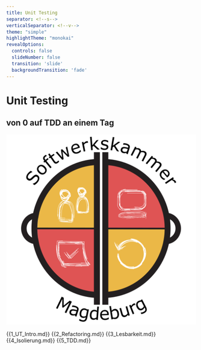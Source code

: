```yaml
---
title: Unit Testing
separator: <!--s-->
verticalSeparator: <!--v-->
theme: "simple"
highlightTheme: "monokai"
revealOptions:
  controls: false
  slideNumber: false
  transition: 'slide'
  backgroundTransition: 'fade'
---
```


# Unit Testing 
## von 0 auf TDD an einem Tag

![SWK-MD](img/swk-logo.png)  <!-- .element: width="30%" -->

{{1_UT_Intro.md}}
{{2_Refactoring.md}}
{{3_Lesbarkeit.md}}
{{4_Isolierung.md}}
{{5_TDD.md}}
